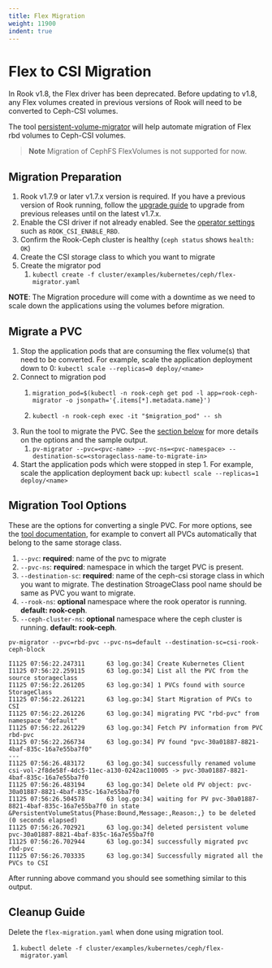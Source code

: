 ```yaml
---
title: Flex Migration
weight: 11900
indent: true
---
```


# Flex to CSI Migration

In Rook v1.8, the Flex driver has been deprecated. Before updating to v1.8, any Flex volumes created in previous versions of Rook will need to be converted to Ceph-CSI volumes.

The tool [persistent-volume-migrator](https://github.com/ceph/persistent-volume-migrator) will help automate migration of Flex rbd volumes to Ceph-CSI volumes.

> **Note** Migration of CephFS FlexVolumes is not supported for now.

## Migration Preparation

1. Rook v1.7.9 or later v1.7.x version is required. If you have a previous version of Rook running, follow the [upgrade guide](https://rook.io/docs/rook/v1.7/ceph-upgrade.html) to upgrade from previous releases until on the latest v1.7.x.
2. Enable the CSI driver if not already enabled. See the [operator settings](https://github.com/rook/rook/blob/release-1.7/cluster/examples/kubernetes/ceph/operator.yaml#L29-L32) such as `ROOK_CSI_ENABLE_RBD`.
3. Confirm the Rook-Ceph cluster is healthy (`ceph status` shows `health: OK`)
4. Create the CSI storage class to which you want to migrate
5. Create the migrator pod
   1) `kubectl create -f cluster/examples/kubernetes/ceph/flex-migrator.yaml`

**NOTE**: The Migration procedure will come with a downtime as we need to scale down the applications using the volumes before migration.

## Migrate a PVC

1. Stop the application pods that are consuming the flex volume(s) that need to be converted. For example, scale the application deployment down to 0: `kubectl scale --replicas=0 deploy/<name>`
2. Connect to migration pod
   1. `migration_pod=$(kubectl -n rook-ceph get pod -l app=rook-ceph-migrator -o jsonpath='{.items[*].metadata.name}')`

   2. `kubectl -n rook-ceph exec -it "$migration_pod" -- sh`
3. Run the tool to migrate the PVC. See the [section below](#migration-tool-options) for more details on the options and the sample output.
   1. `pv-migrator --pvc=<pvc-name> --pvc-ns=<pvc-namespace> --destination-sc=<storageclass-name-to-migrate-in>`
4. Start the application pods which were stopped in step 1. For example, scale the application deployment back up: `kubectl scale --replicas=1 deploy/<name>`

## Migration Tool Options

These are the options for converting a single PVC. For more options, see the [tool documentation](https://github.com/ceph/persistent-volume-migrator), for example to convert all PVCs automatically that belong to the same storage class.

1. `--pvc`: **required**: name of the pvc to migrate
2. `--pvc-ns`: **required**: namespace in which the target PVC is present.
3. `--destination-sc`: **required**: name of the ceph-csi storage class in which you want to migrate. The destination StroageClass pool name should be same as PVC you want to migrate.
4. `--rook-ns`: **optional** namespace where the rook operator is running. **default: rook-ceph**.
5. `--ceph-cluster-ns`: **optional** namespace where the ceph cluster is running. **default: rook-ceph**.

```console
pv-migrator --pvc=rbd-pvc --pvc-ns=default --destination-sc=csi-rook-ceph-block
```

```console
I1125 07:56:22.247311      63 log.go:34] Create Kubernetes Client
I1125 07:56:22.259115      63 log.go:34] List all the PVC from the source storageclass
I1125 07:56:22.261205      63 log.go:34] 1 PVCs found with source StorageClass
I1125 07:56:22.261221      63 log.go:34] Start Migration of PVCs to CSI
I1125 07:56:22.261226      63 log.go:34] migrating PVC "rbd-pvc" from namespace "default"
I1125 07:56:22.261229      63 log.go:34] Fetch PV information from PVC rbd-pvc
I1125 07:56:22.266734      63 log.go:34] PV found "pvc-30a01887-8821-4baf-835c-16a7e55ba7f0"
---
I1125 07:56:26.483172      63 log.go:34] successfully renamed volume csi-vol-2f8de58f-4dc5-11ec-a130-0242ac110005 -> pvc-30a01887-8821-4baf-835c-16a7e55ba7f0
I1125 07:56:26.483194      63 log.go:34] Delete old PV object: pvc-30a01887-8821-4baf-835c-16a7e55ba7f0
I1125 07:56:26.504578      63 log.go:34] waiting for PV pvc-30a01887-8821-4baf-835c-16a7e55ba7f0 in state &PersistentVolumeStatus{Phase:Bound,Message:,Reason:,} to be deleted (0 seconds elapsed)
I1125 07:56:26.702921      63 log.go:34] deleted persistent volume pvc-30a01887-8821-4baf-835c-16a7e55ba7f0
I1125 07:56:26.702944      63 log.go:34] successfully migrated pvc rbd-pvc
I1125 07:56:26.703335      63 log.go:34] Successfully migrated all the PVCs to CSI
```

After running above command you should see something similar to this output.

## Cleanup Guide

Delete the `flex-migration.yaml` when done using migration tool.

1. `kubectl delete -f cluster/examples/kubernetes/ceph/flex-migrator.yaml`
